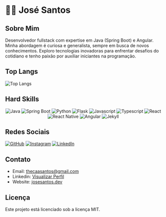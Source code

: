 # 👨‍💻 José Santos

## Sobre Mim
Desenvolvedor fullstack com expertise em Java (Spring Boot) e Angular. Minha abordagem é curiosa e generalista, sempre em busca de novos conhecimentos. Exploro tecnologias inovadoras para enfrentar desafios do cotidiano e tenho paixão por auxiliar iniciantes na programação.

## Top Langs
![Top Langs](https://github-readme-stats.vercel.app/api/top-langs/?username=josesantosdev&theme=dark)

## Hard Skills
<div align="center">

![Java](https://img.shields.io/badge/Java-007396?style=for-the-badge&logo=java&logoColor=white)
![Spring Boot](https://img.shields.io/badge/Spring%20Boot-6DB33F?style=for-the-badge&logo=spring-boot)
![Python](https://img.shields.io/badge/Python-14354C?style=for-the-badge&logo=python&logoColor=white)
![Flask](https://img.shields.io/badge/Flask-000000?style=for-the-badge&logo=flask&logoColor=white)
![Javascript](https://img.shields.io/badge/JavaScript-F7DF1E?style=for-the-badge&logo=javascript&logoColor=black)
![Typescript](https://img.shields.io/badge/TypeScript-007ACC?style=for-the-badge&logo=typescript&logoColor=white)
![React](https://img.shields.io/badge/React-61DAFB?style=for-the-badge&logo=react&logoColor=white)
![React Native](https://img.shields.io/badge/React%20Native-61DAFB?style=for-the-badge&logo=react&logoColor=white)
![Angular](https://img.shields.io/badge/Angular-DD0031?style=for-the-badge&logo=angular&logoColor=white)
![Jekyll](https://img.shields.io/badge/Jekyll-CC0000?style=for-the-badge&logo=jekyll&logoColor=white)

</div>

## Redes Sociais

[![GitHub](https://img.shields.io/badge/GitHub-181717?style=for-the-badge&logo=github&logoColor=white)](https://github.com/josesantosdev)
[![Instagram](https://img.shields.io/badge/Instagram-E4405F?style=for-the-badge&logo=instagram&logoColor=white)](https://www.instagram.com/1000001trobles/)
[![LinkedIn](https://img.shields.io/badge/LinkedIn-0077B5?style=for-the-badge&logo=linkedin&logoColor=white)](https://www.linkedin.com/in/josesantosdev/)


## Contato
- Email: [thecaasantos@gmail.com](mailto:thecaasantos@gmail.com)
- Linkedin: [Visualizar Perfil](https://www.linkedin.com/in/josesantosdev/)
- Website: [josesantos.dev](https://www.josesantos.dev/)

## Licença
Este projeto está licenciado sob a licença MIT.
